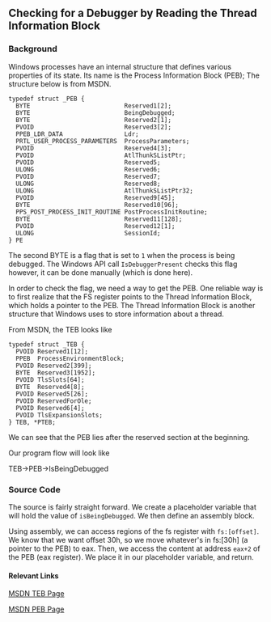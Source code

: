 ## Checking for a Debugger by Reading the Thread Information Block


### Background

Windows processes have an internal structure that defines various properties of its state. Its name is the Process Information Block (PEB); The structure below is from MSDN.

```
typedef struct _PEB {
  BYTE                          Reserved1[2];
  BYTE                          BeingDebugged;
  BYTE                          Reserved2[1];
  PVOID                         Reserved3[2];
  PPEB_LDR_DATA                 Ldr;
  PRTL_USER_PROCESS_PARAMETERS  ProcessParameters;
  PVOID                         Reserved4[3];
  PVOID                         AtlThunkSListPtr;
  PVOID                         Reserved5;
  ULONG                         Reserved6;
  PVOID                         Reserved7;
  ULONG                         Reserved8;
  ULONG                         AtlThunkSListPtr32;
  PVOID                         Reserved9[45];
  BYTE                          Reserved10[96];
  PPS_POST_PROCESS_INIT_ROUTINE PostProcessInitRoutine;
  BYTE                          Reserved11[128];
  PVOID                         Reserved12[1];
  ULONG                         SessionId;
} PE
```

The second BYTE is a flag that is set to `1` when the process is being debugged. The Windows API call `IsDebuggerPresent` checks this flag however, it can be done manually (which is done here).

In order to check the flag, we need a way to get the PEB. One reliable way is to first realize that the FS register points to the Thread Information Block, which holds a pointer to
the PEB. The Thread Information Block is another structure that Windows uses to store information about a thread. 

From MSDN, the TEB looks like

```
typedef struct _TEB {
  PVOID Reserved1[12];
  PPEB  ProcessEnvironmentBlock;
  PVOID Reserved2[399];
  BYTE  Reserved3[1952];
  PVOID TlsSlots[64];
  BYTE  Reserved4[8];
  PVOID Reserved5[26];
  PVOID ReservedForOle;
  PVOID Reserved6[4];
  PVOID TlsExpansionSlots;
} TEB, *PTEB;
```

We can see that the PEB lies after the reserved section at the beginning.

Our program flow will look like

TEB->PEB->IsBeingDebugged

### Source Code

The source is fairly straight forward. We create a placeholder variable that will hold the value of `isBeingDebugged`. We then define
an assembly block.

Using assembly, we can access regions of the fs register with `fs:[offset]`. We know that we want offset 30h, so we move whatever's in fs:[30h] (a pointer to the PEB) to eax. Then, we
access the content at address `eax+2` of the PEB (eax register). We place it in our placeholder variable, and return.




#### Relevant Links
[MSDN TEB Page](https://docs.microsoft.com/en-us/windows/win32/api/winternl/ns-winternl-teb?redirectedfrom=MSDN)

[MSDN PEB Page](https://docs.microsoft.com/en-us/windows/win32/api/winternl/ns-winternl-peb)

